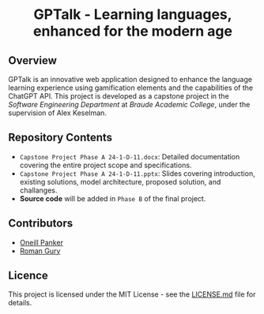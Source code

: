 <h1 align="center">
  GPTalk - Learning languages, enhanced for the modern age
</h1>

## Overview
GPTalk is an innovative web application designed to enhance the language learning experience using gamification elements and the capabilities of the ChatGPT API. This project is developed as a capstone project in the *Software Engineering Department* at *Braude Academic College*, under the supervision of Alex Keselman.

## Repository Contents
- `Capstone Project Phase A 24-1-D-11.docx`: Detailed documentation covering the entire project scope and specifications.
- `Capstone Project Phase A 24-1-D-11.pptx`: Slides covering introduction, existing solutions, model architecture, proposed solution, and challanges.
- **Source code** will be added in `Phase B` of the final project.

## Contributors
- [Oneill Panker](https://github.com/oneill19)
- [Roman Gury](https://github.com/Roman-G-579)

## Licence
This project is licensed under the MIT License - see the [LICENSE.md](https://github.com/Oneill19/GPTalk/blob/main/LICENSE) file for details.

